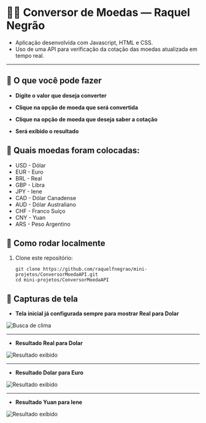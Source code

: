 # 👩‍💻 Conversor de Moedas — Raquel Negrão

- Aplicação desenvolvida com Javascript, HTML e CSS. 
- Uso de uma API para verificação da cotação das moedas atualizada em tempo real.

---

## 📂 O que você pode fazer

- **Digite o valor que deseja converter** 

- **Clique na opção de moeda que será convertida**  

- **Clique na opção de moeda que deseja saber a cotação**

- **Será exibido o resultado**

## 📂 Quais moedas foram colocadas:

- USD - Dólar
- EUR - Euro
- BRL - Real
- GBP - Libra
- JPY - Iene
- CAD - Dólar Canadense
- AUD - Dólar Australiano
- CHF - Franco Suíço
- CNY - Yuan
- ARS - Peso Argentino
  
## 📂 Como rodar localmente

1. Clone este repositório:  
   ```
   git clone https://github.com/raquelfnegrao/mini-projetos/ConversorMoedaAPI.git
   cd mini-projetos/ConversorMoedaAPI
   
## 📂  Capturas de tela

- **Tela inicial já configurada sempre para mostrar Real para Dolar** 

![Busca de clima](captura%20de%20tela/Captura%20de%20tela1.png)

---

- **Resultado Real para Dolar** 

![Resultado exibido](captura%20de%20tela/Captura%20de%20tela2.png)

---

- **Resultado Dolar para Euro** 

![Resultado exibido](captura%20de%20tela/Captura%20de%20tela3.png)

---

- **Resultado Yuan para Iene** 

![Resultado exibido](captura%20de%20tela/Captura%20de%20tela4.png)
